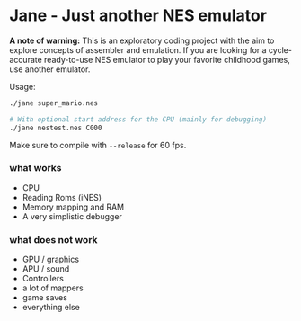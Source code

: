 # Jane - Just another NES emulator

**A note of warning:** This is an exploratory coding project with the aim to explore concepts of assembler and emulation. If you are looking for a cycle-accurate ready-to-use NES emulator to play your favorite childhood games, use another emulator.

Usage:
``` bash
./jane super_mario.nes

# With optional start address for the CPU (mainly for debugging)
./jane nestest.nes C000
```

Make sure to compile with `--release` for 60 fps.

### what works
* CPU
* Reading Roms (iNES) 
* Memory mapping and RAM
* A very simplistic debugger

### what does not work
* GPU / graphics
* APU / sound
* Controllers
* a lot of mappers
* game saves
* everything else
